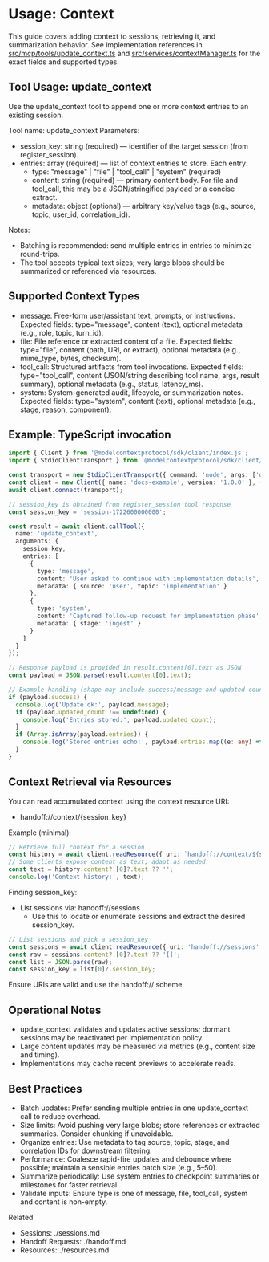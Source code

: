 # Usage: Context

This guide covers adding context to sessions, retrieving it, and summarization behavior. See implementation references in [src/mcp/tools/update_context.ts](src/mcp/tools/update_context.ts) and [src/services/contextManager.ts](src/services/contextManager.ts) for the exact fields and supported types.

## Tool Usage: update_context

Use the update_context tool to append one or more context entries to an existing session.

Tool name: update_context
Parameters:
- session_key: string (required) — identifier of the target session (from register_session).
- entries: array (required) — list of context entries to store. Each entry:
  - type: "message" | "file" | "tool_call" | "system" (required)
  - content: string (required) — primary content body. For file and tool_call, this may be a JSON/stringified payload or a concise extract.
  - metadata: object (optional) — arbitrary key/value tags (e.g., source, topic, user_id, correlation_id).

Notes:
- Batching is recommended: send multiple entries in entries to minimize round-trips.
- The tool accepts typical text sizes; very large blobs should be summarized or referenced via resources.

## Supported Context Types

- message: Free-form user/assistant text, prompts, or instructions.
  Expected fields: type="message", content (text), optional metadata (e.g., role, topic, turn_id).
- file: File reference or extracted content of a file.
  Expected fields: type="file", content (path, URI, or extract), optional metadata (e.g., mime_type, bytes, checksum).
- tool_call: Structured artifacts from tool invocations.
  Expected fields: type="tool_call", content (JSON/string describing tool name, args, result summary), optional metadata (e.g., status, latency_ms).
- system: System-generated audit, lifecycle, or summarization notes.
  Expected fields: type="system", content (text), optional metadata (e.g., stage, reason, component).

## Example: TypeScript invocation

```ts
import { Client } from '@modelcontextprotocol/sdk/client/index.js';
import { StdioClientTransport } from '@modelcontextprotocol/sdk/client/stdio.js';

const transport = new StdioClientTransport({ command: 'node', args: ['dist/server.js'] });
const client = new Client({ name: 'docs-example', version: '1.0.0' }, { capabilities: {} });
await client.connect(transport);

// session_key is obtained from register_session tool response
const session_key = 'session-1722600000000';

const result = await client.callTool({
  name: 'update_context',
  arguments: {
    session_key,
    entries: [
      {
        type: 'message',
        content: 'User asked to continue with implementation details',
        metadata: { source: 'user', topic: 'implementation' }
      },
      {
        type: 'system',
        content: 'Captured follow-up request for implementation phase',
        metadata: { stage: 'ingest' }
      }
    ]
  }
});

// Response payload is provided in result.content[0].text as JSON
const payload = JSON.parse(result.content[0].text);

// Example handling (shape may include success/message and updated counts or echo of entries)
if (payload.success) {
  console.log('Update ok:', payload.message);
  if (payload.updated_count !== undefined) {
    console.log('Entries stored:', payload.updated_count);
  }
  if (Array.isArray(payload.entries)) {
    console.log('Stored entries echo:', payload.entries.map((e: any) => e.type));
  }
}
```

## Context Retrieval via Resources

You can read accumulated context using the context resource URI:
- handoff://context/{session_key}

Example (minimal):

```ts
// Retrieve full context for a session
const history = await client.readResource({ uri: `handoff://context/${session_key}` });
// Some clients expose content as text; adapt as needed:
const text = history.content?.[0]?.text ?? '';
console.log('Context history:', text);
```

Finding session_key:
- List sessions via: handoff://sessions
  - Use this to locate or enumerate sessions and extract the desired session_key.

```ts
// List sessions and pick a session_key
const sessions = await client.readResource({ uri: 'handoff://sessions' });
const raw = sessions.content?.[0]?.text ?? '[]';
const list = JSON.parse(raw);
const session_key = list[0]?.session_key;
```

Ensure URIs are valid and use the handoff:// scheme.

## Operational Notes

- update_context validates and updates active sessions; dormant sessions may be reactivated per implementation policy.
- Large content updates may be measured via metrics (e.g., content size and timing).
- Implementations may cache recent previews to accelerate reads.

## Best Practices

- Batch updates: Prefer sending multiple entries in one update_context call to reduce overhead.
- Size limits: Avoid pushing very large blobs; store references or extracted summaries. Consider chunking if unavoidable.
- Organize entries: Use metadata to tag source, topic, stage, and correlation IDs for downstream filtering.
- Performance: Coalesce rapid-fire updates and debounce where possible; maintain a sensible entries batch size (e.g., 5–50).
- Summarize periodically: Use system entries to checkpoint summaries or milestones for faster retrieval.
- Validate inputs: Ensure type is one of message, file, tool_call, system and content is non-empty.
  
Related
- Sessions: ./sessions.md
- Handoff Requests: ./handoff.md
- Resources: ./resources.md